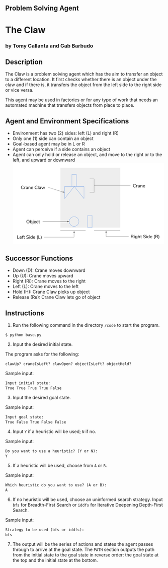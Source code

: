 ## Problem Solving Agent
# The Claw
### by Tomy Callanta and Gab Barbudo

## Description
The Claw is a problem solving agent which has the aim to transfer an object to a different location. It first checks whether there is an object under the claw and if there is, it transfers the object from the left side to the right side or vice versa.

This agent may be used in factories or for any type of work that needs an automated machine that transfers objects from place to place.

## Agent and Environment Specifications
- Environment has two (2) sides: left (L) and right (R)
- Only one (1) side can contain an object
- Goal-based agent may be in L or R
- Agent can perceive if a side contains an object
- Agent can only hold or release an object, and move to the right or to the left, and upward or downward
![The Claw](/images/agent.png)

## Successor Functions
- Down (D): Crane moves downward
- Up (U): Crane moves upward
- Right (Ri): Crane moves to the right
- Left (L): Crane moves to the left
- Hold (H): Crane Claw picks up object
- Release (Re): Crane Claw lets go of object

## Instructions
1. Run the following command in the directory `/code` to start the program.
```
$ python base.py
```

2. Input the desired initial state.

The program asks for the following:

```
clawUp? craneIsLeft? clawOpen? objectIsLeft? objectHeld?
```
Sample input:
```
Input initial state:
True True True True False
```

3. Input the desired goal state.

Sample input:
```
Input goal state:
True False True False False
```

4. Input `Y` if a heuristic will be used; `N` if no.

Sample input:
```
Do you want to use a heuristic? (Y or N):
Y
```

5. If a heuristic will be used, choose from `A` or `B`.

Sample input:
```
Which heuristic do you want to use? (A or B):
A
```

6. If no heuristic will be used, choose an uninformed search strategy. Input `bfs` for Breadth-First Search or `iddfs` for Iterative Deepening Depth-First Search.

Sample input:
```
Strategy to be used (bfs or iddfs):
bfs
```

7. The output will be the series of actions and states the agent passes through to arrive at the goal state. The `PATH` section outputs the path from the initial state to the goal state in reverse order: the goal state at the top and the initial state at the bottom.